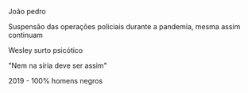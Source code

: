 João pedro

Suspensão das operações policiais durante a pandemia, mesma assim continuam 

Wesley surto psicótico

"Nem na síria deve ser assim"

2019 - 100% homens negros